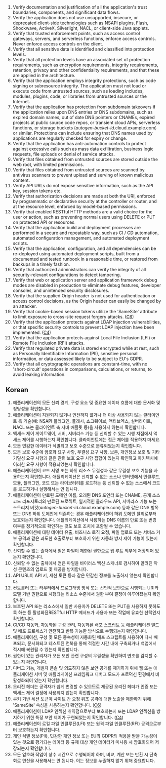 1. Verify documentation and justification of all the application's trust boundaries, components, and significant data flows.
2. Verify the application does not use unsupported, insecure, or deprecated client-side technologies such as NSAPI plugins, Flash, Shockwave, ActiveX, Silverlight, NACL, or client-side Java applets.
3. Verify that trusted enforcement points, such as access control gateways, servers, and serverless functions, enforce access controls. Never enforce access controls on the client.
4. Verify that all sensitive data is identified and classified into protection levels.
5. Verify that all protection levels have an associated set of protection requirements, such as encryption requirements, integrity requirements, retention, privacy and other confidentiality requirements, and that these are applied in the architecture.
6. Verify that the application employs integrity protections, such as code signing or subresource integrity. The application must not load or execute code from untrusted sources, such as loading includes, modules, plugins, code, or libraries from untrusted sources or the Internet.
7. Verify that the application has protection from subdomain takeovers if the application relies upon DNS entries or DNS subdomains, such as expired domain names, out of date DNS pointers or CNAMEs, expired projects at public source code repos, or transient cloud APIs, serverless functions, or storage buckets (*autogen-bucket-id*.cloud.example.com) or similar. Protections can include ensuring that DNS names used by applications are regularly checked for expiry or change.
8. Verify that the application has anti-automation controls to protect against excessive calls such as mass data exfiltration, business logic requests, file uploads or denial of service attacks.
9. Verify that files obtained from untrusted sources are stored outside the web root, with limited permissions.
10. Verify that files obtained from untrusted sources are scanned by antivirus scanners to prevent upload and serving of known malicious content.
11. Verify API URLs do not expose sensitive information, such as the API key, session tokens etc.
12. Verify that authorization decisions are made at both the URI, enforced by programmatic or declarative security at the controller or router, and at the resource level, enforced by model-based permissions.
13. Verify that enabled RESTful HTTP methods are a valid choice for the user or action, such as preventing normal users using DELETE or PUT on protected API or resources.
14. Verify that the application build and deployment processes are performed in a secure and repeatable way, such as CI / CD automation, automated configuration management, and automated deployment scripts. 
15. Verify that the application, configuration, and all dependencies can be re-deployed using automated deployment scripts, built from a documented and tested runbook in a reasonable time, or restored from backups in a timely fashion.
16. Verify that authorized administrators can verify the integrity of all security-relevant configurations to detect tampering.
17. Verify that web or application server and application framework debug modes are disabled in production to eliminate debug features, developer consoles, and unintended security disclosures.
18. Verify that the supplied Origin header is not used for authentication or access control decisions, as the Origin header can easily be changed by an attacker.
19. Verify that cookie-based session tokens utilize the 'SameSite' attribute to limit exposure to cross-site request forgery attacks. ([C6](https://owasp.org/www-project-proactive-controls/#div-numbering))
20. Verify that the application protects against LDAP injection vulnerabilities, or that specific security controls to prevent LDAP injection have been implemented. ([C4](https://owasp.org/www-project-proactive-controls/#div-numbering))
21. Verify that the application protects against Local File Inclusion (LFI) or Remote File Inclusion (RFI) attacks.
22. Verify that regulated private data is stored encrypted while at rest, such as Personally Identifiable Information (PII), sensitive personal information, or data assessed likely to be subject to EU's GDPR.
23. Verify that all cryptographic operations are constant-time, with no 'short-circuit' operations in comparisons, calculations, or returns, to avoid leaking information.

## Korean
1. 애플리케이션의 모든 신뢰 경계, 구성 요소 및 중요한 데이터 흐름에 대한 문서화 및 정당성을 확인합니다.
2. 애플리케이션이 지원되지 않거나 안전하지 않거나 더 이상 사용되지 않는 클라이언트 측 기술(예: NSAPI 플러그인, 플래시, 쇼크웨이브, 액티브엑스, 실버라이트, NACL 또는 클라이언트 측 자바 애플릿 등)을 사용하지 않는지 확인합니다.
3. 액세스 제어 게이트웨이, 서버, 서버리스 기능 등 신뢰할 수 있는 시행 지점에서 액세스 제어를 시행하는지 확인합니다. 클라이언트에는 접근 제어를 적용하지 마세요.
4. 모든 민감한 데이터가 식별되고 보호 수준으로 분류되었는지 확인합니다.
5. 모든 보호 수준에 암호화 요구 사항, 무결성 요구 사항, 보존, 개인정보 보호 및 기타 기밀성 요구 사항과 같은 관련 보호 요구 사항 집합이 있는지 확인하고 아키텍처에 이러한 요구 사항이 적용되었는지 확인합니다.
6. 애플리케이션이 코드 서명 또는 하위 리소스 무결성과 같은 무결성 보호 기능을 사용하는지 확인합니다. 애플리케이션은 신뢰할 수 없는 소스나 인터넷에서 인클루드, 모듈, 플러그인, 코드 또는 라이브러리를 로드하는 등 신뢰할 수 없는 소스에서 코드를 로드하거나 실행해서는 안 됩니다.
7. 애플리케이션이 만료된 도메인 이름, 오래된 DNS 포인터 또는 CNAME, 공개 소스 코드 리포지토리의 만료된 프로젝트, 일시적인 클라우드 API, 서버리스 기능 또는 스토리지 버킷(*autogen-bucket-id*.cloud.example.com) 등과 같은 DNS 항목 또는 DNS 하위 도메인에 의존하는 경우 애플리케이션이 하위 도메인 탈취로부터 보호되는지 확인합니다. 애플리케이션에서 사용하는 DNS 이름의 만료 또는 변경 여부를 정기적으로 확인하는 것도 보호 조치에 포함될 수 있습니다.
8. 애플리케이션에 대량 데이터 유출, 비즈니스 로직 요청, 파일 업로드 또는 서비스 거부 공격과 같은 과도한 호출로부터 보호하기 위한 자동화 방지 제어 기능이 있는지 확인합니다.
9. 신뢰할 수 없는 출처에서 얻은 파일이 제한된 권한으로 웹 루트 외부에 저장되어 있는지 확인합니다.
10. 신뢰할 수 없는 출처에서 얻은 파일을 바이러스 백신 스캐너로 검사하여 알려진 악성 콘텐츠의 업로드 및 제공을 방지합니다.
11. API URL이 API 키, 세션 토큰 등과 같은 민감한 정보를 노출하지 않는지 확인합니다.
12. 컨트롤러 또는 라우터에서 프로그래밍 방식 또는 선언적 보안으로 시행되는 URI와 모델 기반 권한으로 시행되는 리소스 수준에서 권한 부여 결정이 이루어졌는지 확인합니다.
13. 보호된 API 또는 리소스에서 일반 사용자가 DELETE 또는 PUT을 사용하지 못하도록 하는 등 활성화된RESTful HTTP 메서드가 사용자 또는 작업에 유효한 선택인지 확인합니다.
14. CI/CD 자동화, 자동화된 구성 관리, 자동화된 배포 스크립트 등 애플리케이션 빌드 및 배포 프로세스가 안전하고 반복 가능한 방식으로 수행되는지 확인합니다.
15. 애플리케이션, 구성 및 모든 종속성이 자동화된 배포 스크립트를 사용하여 다시 배포되고, 문서화되고 테스트된 런북을 통해 적절한 시간 내에 구축되거나 백업에서 적시에 복원될 수 있는지 확인합니다.
16. 권한이 있는 관리자가 모든 보안 관련 구성의 무결성을 확인하여 변조를 감지할 수 있는지 확인합니다.
17. 디버그 기능, 개발자 콘솔 및 의도하지 않은 보안 공개를 제거하기 위해 웹 또는 애플리케이션 서버 및 애플리케이션 프레임워크 디버그 모드가 프로덕션 환경에서 비활성화되어 있는지 확인합니다.
18. 오리진 헤더는 공격자가 쉽게 변경할 수 있으므로 제공된 오리진 헤더가 인증 또는 액세스 제어 결정에 사용되지 않는지 확인합니다.
19. 쿠키 기반 세션 토큰이 사이트 간 요청 위조 공격에 대한 노출을 제한하기 위해 'SameSite' 속성을 사용하는지 확인합니다. ([C6](https://owasp.org/www-project-proactive-controls/#div-numbering))
20. 애플리케이션이 LDAP 인젝션 취약점으로부터 보호하는지 또는 LDAP 인젝션을 방지하기 위한 특정 보안 제어가 구현되었는지 확인합니다. ([C4](https://owasp.org/www-project-proactive-controls/#div-numbering))
21. 애플리케이션이 로컬 파일 인클루전(LFI) 또는 원격 파일 인클루전(RFI) 공격으로부터 보호하는지 확인합니다.
22. 개인 식별 정보(PII), 민감한 개인 정보 또는 EU의 GDPR의 적용을 받을 가능성이 있는 것으로 평가되는 데이터 등 규제 대상 개인 데이터가 미사용 시 암호화되어 저장되는지 확인합니다.
23. 모든 암호화 작업이 상수 시간으로 수행되어야 하며, 비교, 계산 또는 반환 시 단축 회로 연산을 사용해서는 안 됩니다. 이는 정보를 누출하지 않기 위해 중요합니다.